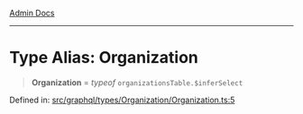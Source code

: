[Admin Docs](/)

***

# Type Alias: Organization

> **Organization** = *typeof* `organizationsTable.$inferSelect`

Defined in: [src/graphql/types/Organization/Organization.ts:5](https://github.com/PalisadoesFoundation/talawa-api/blob/b92360e799fdc7cf89a1346eb8395735c501ee9c/src/graphql/types/Organization/Organization.ts#L5)
